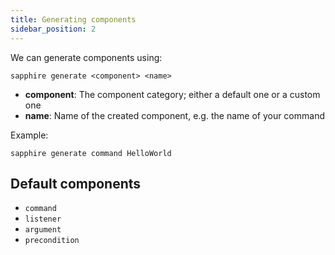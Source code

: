 ```yaml
---
title: Generating components
sidebar_position: 2
---
```


We can generate components using:

```posix
sapphire generate <component> <name>
```

- **component**: The component category; either a default one or a custom one
- **name**: Name of the created component, e.g. the name of your command

Example:

```posix
sapphire generate command HelloWorld
```

## Default components

- `command`
- `listener`
- `argument`
- `precondition`
